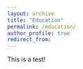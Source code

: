 ```yaml
---
layout: archive
title: "Education"
permalink: /education/
author_profile: true
redirect_from:
---
```


This is a test! 